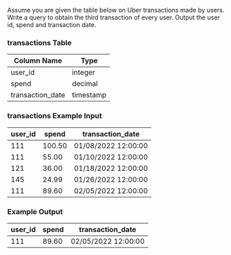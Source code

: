Assume you are given the table below on Uber transactions made by users. Write a query to obtain the third transaction of every user. Output the user id, spend and transaction date. 

### **transactions Table**  
| Column Name        | Type      |  
|--------------------|-----------|  
| user_id            | integer   |  
| spend              | decimal   |  
| transaction_date   | timestamp |  

### **transactions Example Input**  
| user_id | spend  | transaction_date      |  
|---------|--------|-----------------------|  
| 111     | 100.50 | 01/08/2022 12:00:00   |  
| 111     | 55.00  | 01/10/2022 12:00:00   |  
| 121     | 36.00  | 01/18/2022 12:00:00   |  
| 145     | 24.99  | 01/26/2022 12:00:00   |  
| 111     | 89.60  | 02/05/2022 12:00:00   |  

### **Example Output**  
| user_id | spend  | transaction_date      |  
|---------|--------|-----------------------|  
| 111     | 89.60  | 02/05/2022 12:00:00   |  
